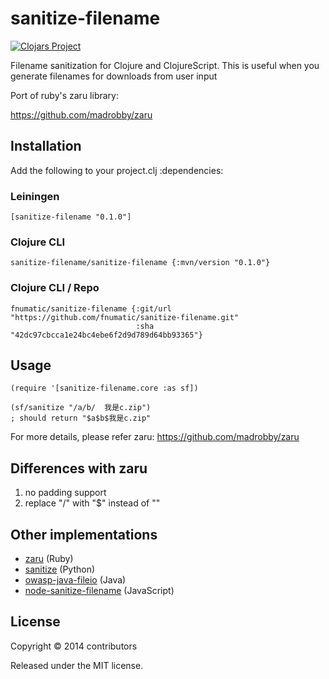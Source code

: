 # sanitize-filename

[![Clojars Project](https://img.shields.io/clojars/v/sanitize-filename.svg)](https://clojars.org/sanitize-filename)

Filename sanitization for Clojure and ClojureScript.
This is useful when you generate filenames for downloads from user input

Port of ruby's zaru library:

https://github.com/madrobby/zaru

## Installation
Add the following to your project.clj :dependencies:
### Leiningen
    [sanitize-filename "0.1.0"]

### Clojure CLI
    sanitize-filename/sanitize-filename {:mvn/version "0.1.0"}

### Clojure CLI / Repo
    fnumatic/sanitize-filename {:git/url "https://github.com/fnumatic/sanitize-filename.git"
                                :sha     "42dc97cbcca1e24bc4ebe6f2d9d789d64bb93365"}    
## Usage

    (require '[sanitize-filename.core :as sf])

    (sf/sanitize "/a/b/  我是c.zip")
    ; should return "$a$b$我是c.zip"

For more details, please refer zaru:
     https://github.com/madrobby/zaru

## Differences with zaru

1. no padding support
2. replace "/" with "$" instead of ""

## Other implementations

* [zaru](https://github.com/madrobby/zaru) (Ruby)
* [sanitize](https://github.com/ksze/sanitize) (Python)
* [owasp-java-fileio](https://github.com/augustd/owasp-java-fileio) (Java)
* [node-sanitize-filename](https://github.com/parshap/node-sanitize-filename) (JavaScript)

## License

Copyright © 2014 contributors

Released under the MIT license.
